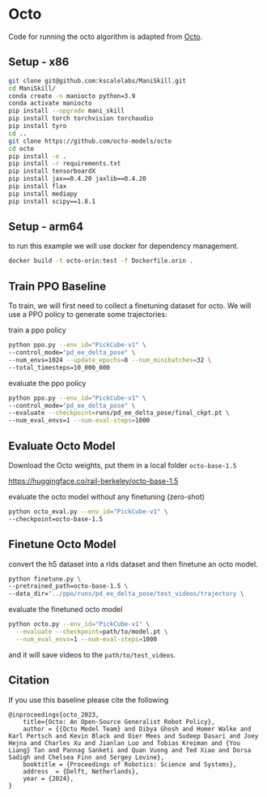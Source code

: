 # Octo

Code for running the octo algorithm is adapted from [Octo](https://github.com/octo-models/octo).

## Setup - x86

```bash
git clone git@github.com:kscalelabs/ManiSkill.git
cd ManiSkill/
conda create -n maniocto python=3.9 
conda activate maniocto
pip install --upgrade mani_skill
pip install torch torchvision torchaudio
pip install tyro
cd ..
git clone https://github.com/octo-models/octo
cd octo
pip install -e .
pip install -r requirements.txt
pip install tensorboardX
pip install jax==0.4.20 jaxlib==0.4.20
pip install flax
pip install mediapy
pip install scipy==1.8.1
```


## Setup - arm64

to run this example we will use docker for dependency management.

```bash
docker build -t octo-orin:test -f Dockerfile.orin .
```

## Train PPO Baseline


To train, we will first need to collect a finetuning dataset for octo. We will use a PPO policy to generate some trajectories:

train a ppo policy

```bash
python ppo.py --env_id="PickCube-v1" \
--control_mode="pd_ee_delta_pose" \
--num_envs=1024 --update_epochs=8 --num_minibatches=32 \
--total_timesteps=10_000_000
```

evaluate the ppo policy

```bash
python ppo.py --env_id="PickCube-v1" \
--control_mode="pd_ee_delta_pose" \
--evaluate --checkpoint=runs/pd_ee_delta_pose/final_ckpt.pt \
--num_eval_envs=1 --num-eval-steps=1000
```

## Evaluate Octo Model

Download the Octo weights, put them in a local folder `octo-base-1.5`

https://huggingface.co/rail-berkeley/octo-base-1.5

evaluate the octo model without any finetuning (zero-shot)

```bash
python octo_eval.py --env_id="PickCube-v1" \
--checkpoint=octo-base-1.5
```

## Finetune Octo Model

convert the h5 dataset into a rlds dataset and then finetune an octo model.

```bash
python finetune.py \
--pretrained_path=octo-base-1.5 \
--data_dir="../ppo/runs/pd_ee_delta_pose/test_videos/trajectory \
```

evaluate the finetuned octo model

```bash
python octo.py --env_id="PickCube-v1" \
  --evaluate --checkpoint=path/to/model.pt \
  --num_eval_envs=1 --num-eval-steps=1000
```

and it will save videos to the `path/to/test_videos`.

## Citation

If you use this baseline please cite the following
```
@inproceedings{octo_2023,
    title={Octo: An Open-Source Generalist Robot Policy},
    author = {{Octo Model Team} and Dibya Ghosh and Homer Walke and Karl Pertsch and Kevin Black and Oier Mees and Sudeep Dasari and Joey Hejna and Charles Xu and Jianlan Luo and Tobias Kreiman and {You Liang} Tan and Pannag Sanketi and Quan Vuong and Ted Xiao and Dorsa Sadigh and Chelsea Finn and Sergey Levine},
    booktitle = {Proceedings of Robotics: Science and Systems},
    address  = {Delft, Netherlands},
    year = {2024},
}
```
